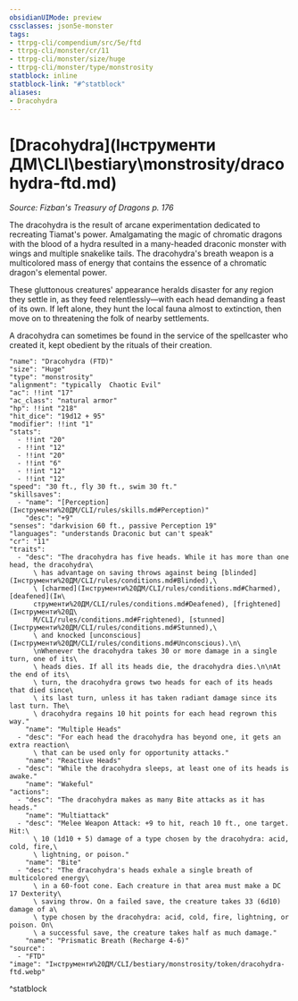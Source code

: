 ```yaml
---
obsidianUIMode: preview
cssclasses: json5e-monster
tags:
- ttrpg-cli/compendium/src/5e/ftd
- ttrpg-cli/monster/cr/11
- ttrpg-cli/monster/size/huge
- ttrpg-cli/monster/type/monstrosity
statblock: inline
statblock-link: "#^statblock"
aliases:
- Dracohydra
---
```

# [Dracohydra](Інструменти ДМ\CLI\bestiary\monstrosity/dracohydra-ftd.md)
*Source: Fizban's Treasury of Dragons p. 176*  

The dracohydra is the result of arcane experimentation dedicated to recreating Tiamat's power. Amalgamating the magic of chromatic dragons with the blood of a hydra resulted in a many-headed draconic monster with wings and multiple snakelike tails. The dracohydra's breath weapon is a multicolored mass of energy that contains the essence of a chromatic dragon's elemental power.

These gluttonous creatures' appearance heralds disaster for any region they settle in, as they feed relentlessly—with each head demanding a feast of its own. If left alone, they hunt the local fauna almost to extinction, then move on to threatening the folk of nearby settlements.

A dracohydra can sometimes be found in the service of the spellcaster who created it, kept obedient by the rituals of their creation.

```statblock
"name": "Dracohydra (FTD)"
"size": "Huge"
"type": "monstrosity"
"alignment": "typically  Chaotic Evil"
"ac": !!int "17"
"ac_class": "natural armor"
"hp": !!int "218"
"hit_dice": "19d12 + 95"
"modifier": !!int "1"
"stats":
  - !!int "20"
  - !!int "12"
  - !!int "20"
  - !!int "6"
  - !!int "12"
  - !!int "12"
"speed": "30 ft., fly 30 ft., swim 30 ft."
"skillsaves":
  - "name": "[Perception](Інструменти%20ДМ/CLI/rules/skills.md#Perception)"
    "desc": "+9"
"senses": "darkvision 60 ft., passive Perception 19"
"languages": "understands Draconic but can't speak"
"cr": "11"
"traits":
  - "desc": "The dracohydra has five heads. While it has more than one head, the dracohydra\
      \ has advantage on saving throws against being [blinded](Інструменти%20ДМ/CLI/rules/conditions.md#Blinded),\
      \ [charmed](Інструменти%20ДМ/CLI/rules/conditions.md#Charmed), [deafened](Ін\
      струменти%20ДМ/CLI/rules/conditions.md#Deafened), [frightened](Інструменти%20Д\
      М/CLI/rules/conditions.md#Frightened), [stunned](Інструменти%20ДМ/CLI/rules/conditions.md#Stunned),\
      \ and knocked [unconscious](Інструменти%20ДМ/CLI/rules/conditions.md#Unconscious).\n\
      \nWhenever the dracohydra takes 30 or more damage in a single turn, one of its\
      \ heads dies. If all its heads die, the dracohydra dies.\n\nAt the end of its\
      \ turn, the dracohydra grows two heads for each of its heads that died since\
      \ its last turn, unless it has taken radiant damage since its last turn. The\
      \ dracohydra regains 10 hit points for each head regrown this way."
    "name": "Multiple Heads"
  - "desc": "For each head the dracohydra has beyond one, it gets an extra reaction\
      \ that can be used only for opportunity attacks."
    "name": "Reactive Heads"
  - "desc": "While the dracohydra sleeps, at least one of its heads is awake."
    "name": "Wakeful"
"actions":
  - "desc": "The dracohydra makes as many Bite attacks as it has heads."
    "name": "Multiattack"
  - "desc": "Melee Weapon Attack: +9 to hit, reach 10 ft., one target. Hit:\
      \ 10 (1d10 + 5) damage of a type chosen by the dracohydra: acid, cold, fire,\
      \ lightning, or poison."
    "name": "Bite"
  - "desc": "The dracohydra's heads exhale a single breath of multicolored energy\
      \ in a 60-foot cone. Each creature in that area must make a DC 17 Dexterity\
      \ saving throw. On a failed save, the creature takes 33 (6d10) damage of a\
      \ type chosen by the dracohydra: acid, cold, fire, lightning, or poison. On\
      \ a successful save, the creature takes half as much damage."
    "name": "Prismatic Breath (Recharge 4-6)"
"source":
  - "FTD"
"image": "Інструменти%20ДМ/CLI/bestiary/monstrosity/token/dracohydra-ftd.webp"
```
^statblock